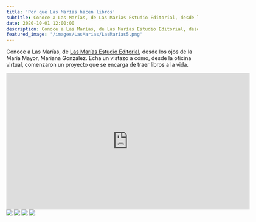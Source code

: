 ```yaml
---
title: 'Por qué Las Marías hacen libros'
subtitle: Conoce a Las Marías, de Las Marías Estudio Editorial, desde los ojos de la María Mayor, Mariana González.
date: 2020-10-01 12:00:00
description: Conoce a Las Marías, de Las Marías Estudio Editorial, desde los ojos de la María Mayor, Mariana González. Echa un vistazo a cómo, desde la oficina virtual, comenzaron un proyecto que se encarga de traer libros a la vida.
featured_image: '/images/LasMarias/LasMarias5.png'
---
```


Conoce a Las Marías, de [Las Marías Estudio Editorial](https://www.lasmariaseditorial.com/), desde los ojos de la María Mayor, Mariana González. Echa un vistazo a cómo, desde la oficina virtual, comenzaron un proyecto que se encarga de traer libros a la vida.

<iframe width="640" height="360" src="https://www.youtube.com/embed/_InHD4nbOXw" frameborder="0" allow="accelerometer; autoplay; clipboard-write; encrypted-media; gyroscope; picture-in-picture" allowfullscreen></iframe>

<div class="gallery" data-columns="3">
	<img src="www.rgjanet.com/images/LasMarias/LasMarias1.png">
	<img src="www.rgjanet.com/images/LasMarias/LasMarias2.png">
	<img src="www.rgjanet.com/images/LasMarias/LasMarias3.png">
	<img src="www.rgjanet.com/images/LasMarias/LasMarias4.pngg">
</div>
